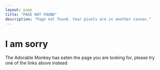 ```yaml
---
layout: page
title: "PAGE NOT FOUND"
description: "Page not found. Your pixels are in another canvas."
---  
```


<i class="fa fa-frown-o fa-5x text-center" aria-hidden="true"></i>

<div class="text-center">
	<h1>I am sorry</h1>
	<p>The Adorable Monkey has eaten the page you are looking for,
	please try one of the links above instead</p>
</div>

